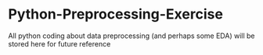 # Python-Preprocessing-Exercise
All python coding about data preprocessing (and perhaps some EDA) will be stored here for future reference
